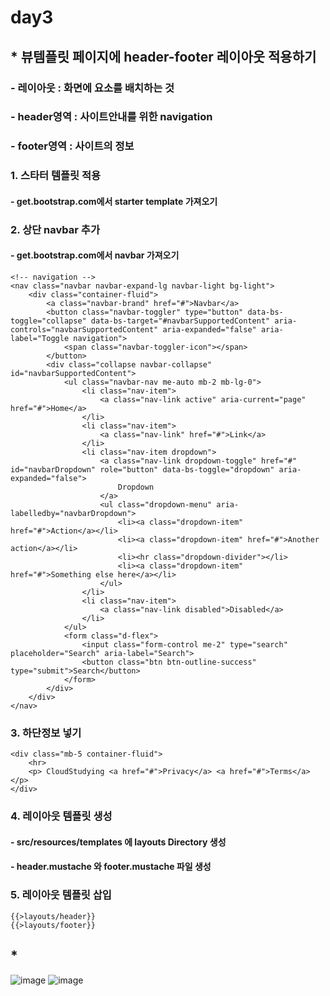 # day3
## * 뷰템플릿 페이지에 header-footer 레이아웃 적용하기
### - 레이아웃 : 화면에 요소를 배치하는 것
### - header영역 : 사이트안내를 위한 navigation
### - footer영역 : 사이트의 정보
### 1. 스타터 템플릿 적용
#### - get.bootstrap.com에서 starter template 가져오기
### 2. 상단 navbar 추가
#### - get.bootstrap.com에서 navbar 가져오기
```
<!-- navigation -->
<nav class="navbar navbar-expand-lg navbar-light bg-light">
    <div class="container-fluid">
        <a class="navbar-brand" href="#">Navbar</a>
        <button class="navbar-toggler" type="button" data-bs-toggle="collapse" data-bs-target="#navbarSupportedContent" aria-controls="navbarSupportedContent" aria-expanded="false" aria-label="Toggle navigation">
            <span class="navbar-toggler-icon"></span>
        </button>
        <div class="collapse navbar-collapse" id="navbarSupportedContent">
            <ul class="navbar-nav me-auto mb-2 mb-lg-0">
                <li class="nav-item">
                    <a class="nav-link active" aria-current="page" href="#">Home</a>
                </li>
                <li class="nav-item">
                    <a class="nav-link" href="#">Link</a>
                </li>
                <li class="nav-item dropdown">
                    <a class="nav-link dropdown-toggle" href="#" id="navbarDropdown" role="button" data-bs-toggle="dropdown" aria-expanded="false">
                        Dropdown
                    </a>
                    <ul class="dropdown-menu" aria-labelledby="navbarDropdown">
                        <li><a class="dropdown-item" href="#">Action</a></li>
                        <li><a class="dropdown-item" href="#">Another action</a></li>
                        <li><hr class="dropdown-divider"></li>
                        <li><a class="dropdown-item" href="#">Something else here</a></li>
                    </ul>
                </li>
                <li class="nav-item">
                    <a class="nav-link disabled">Disabled</a>
                </li>
            </ul>
            <form class="d-flex">
                <input class="form-control me-2" type="search" placeholder="Search" aria-label="Search">
                <button class="btn btn-outline-success" type="submit">Search</button>
            </form>
        </div>
    </div>
</nav>
```
### 3. 하단정보 넣기
```
<div class="mb-5 container-fluid">
    <hr>
    <p> CloudStudying <a href="#">Privacy</a> <a href="#">Terms</a> </p>
</div>
```
### 4. 레이아웃 템플릿 생성
#### - src/resources/templates 에 layouts Directory 생성
#### - header.mustache 와 footer.mustache 파일 생성
### 5. 레이아웃 템플릿 삽입
```
{{>layouts/header}}
{{>layouts/footer}}
```
## * 
![image](https://user-images.githubusercontent.com/89372116/132950260-cf26bf81-bae6-476a-869b-92c6f850ef0f.png)
![image](https://user-images.githubusercontent.com/89372116/132950273-2e051480-7b30-4fdf-ad52-e3d251e3600c.png)
